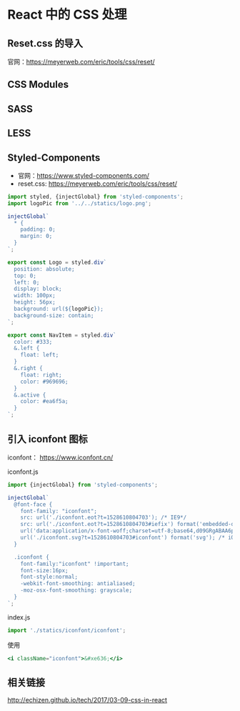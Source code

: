 # React 中的 CSS 处理

## Reset.css 的导入

官网：https://meyerweb.com/eric/tools/css/reset/

## CSS Modules

## SASS

## LESS

## Styled-Components

- 官网：https://www.styled-components.com/
- reset.css: https://meyerweb.com/eric/tools/css/reset/

```js
import styled, {injectGlobal} from 'styled-components';
import logoPic from '../../statics/logo.png';

injectGlobal`
  * {
    padding: 0;
    margin: 0;
  }
`;

export const Logo = styled.div`
  position: absolute;
  top: 0;
  left: 0;
  display: block;
  width: 100px;
  height: 56px;
  background: url(${logoPic});
  background-size: contain;
`;

export const NavItem = styled.div`
  color: #333;
  &.left {
    float: left;
  }
  &.right {
    float: right;
    color: #969696;
  }
  &.active {
    color: #ea6f5a;
  }
`;
```

## 引入 iconfont 图标

iconfont： https://www.iconfont.cn/

iconfont.js

```js
import {injectGlobal} from 'styled-components';

injectGlobal`
  @font-face {
    font-family: "iconfont";
    src: url('./iconfont.eot?t=1528610804703'); /* IE9*/
    src: url('./iconfont.eot?t=1528610804703#iefix') format('embedded-opentype'), /* IE6-IE8 */
    url('data:application/x-font-woff;charset=utf-8;base64,d09GRgABAA6ple75KFrdLqnFG+fyUa8XiR6/.....................
    url('./iconfont.svg?t=1528610804703#iconfont') format('svg'); /* iOS 4.1- */
  }

  .iconfont {
    font-family:"iconfont" !important;
    font-size:16px;
    font-style:normal;
    -webkit-font-smoothing: antialiased;
    -moz-osx-font-smoothing: grayscale;
  }
`;
```

index.js

```js
import './statics/iconfont/iconfont';
```

使用

```jsx
<i className="iconfont">&#xe636;</i>
```

## 相关链接

http://echizen.github.io/tech/2017/03-09-css-in-react
